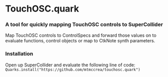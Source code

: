 # TouchOSC.quark

### A tool for quickly mapping TouchOSC controls to SuperCollider

Map TouchOSC controls to ControlSpecs and forward those values on to evaluate functions, control objects or map to CtkNote synth parameters.

### Installation

Open up SuperCollider and evaluate the following line of code:
`Quarks.install("https://github.com/mtmccrea/touchosc.quark")`
